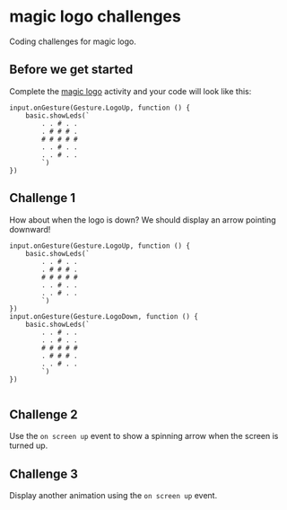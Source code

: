 # magic logo challenges

Coding challenges for magic logo.

## Before we get started

Complete the [magic logo](/lessons/magic-logo/activity) activity and your code will look like this:

```blocks
input.onGesture(Gesture.LogoUp, function () {
    basic.showLeds(`
        . . # . .
        . # # # .
        # # # # #
        . . # . .
        . . # . .
        `)
})

```


## Challenge 1

How about when the logo is down? We should display an arrow pointing downward!

```blocks
input.onGesture(Gesture.LogoUp, function () {
    basic.showLeds(`
        . . # . .
        . # # # .
        # # # # #
        . . # . .
        . . # . .
        `)
})
input.onGesture(Gesture.LogoDown, function () {
    basic.showLeds(`
        . . # . .
        . . # . .
        # # # # #
        . # # # .
        . . # . .
        `)
})


```


## Challenge 2

Use the `on screen up` event to show a spinning arrow when the screen is turned up.

## Challenge 3

Display another animation using the `on screen up` event.

